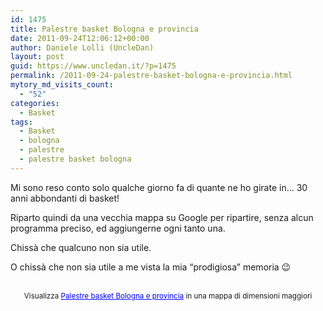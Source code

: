 ```yaml
---
id: 1475
title: Palestre basket Bologna e provincia
date: 2011-09-24T12:06:12+00:00
author: Daniele Lolli (UncleDan)
layout: post
guid: https://www.uncledan.it/?p=1475
permalink: /2011-09-24-palestre-basket-bologna-e-provincia.html
mytory_md_visits_count:
  - "52"
categories:
  - Basket
tags:
  - Basket
  - bologna
  - palestre
  - palestre basket bologna
---
```

Mi sono reso conto solo qualche giorno fa di quante ne ho girate in&#8230; 30 anni abbondanti di basket!

Riparto quindi da una vecchia mappa su Google per ripartire, senza alcun programma preciso, ed aggiungerne ogni tanto una.

Chissà che qualcuno non sia utile.

O chissà che non sia utile a me vista la mia &#8220;prodigiosa&#8221; memoria 😉

<p style="text-align: center;">
  <br /><small>Visualizza <a href="http://maps.google.it/maps/ms?msa=0&msid=204731737942266951617.0004772ecf3c02c65562e&ie=UTF8&t=h&vpsrc=0&ll=44.442321,11.545396&spn=0.193142,0.344135&source=embed" style="color:#0000FF;text-align:left">Palestre basket Bologna e provincia</a> in una mappa di dimensioni maggiori</small>
</p>